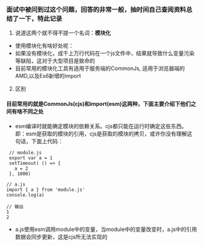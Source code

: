 ### 面试中被问到过这个问题，回答的非常一般，抽时间自己查阅资料总结了一下，特此记录
1. 说道这两个就不得不提一个名词：**模块化**
- 使用模块化有啥好处呢：
- 如果没有模块化，成千上万行代码在一个js文件中，结果就导致什么变量污染等缺陷，这对于大型项目是致命的
- 目前常用的模块化工具有适用于服务端的CommonJs, 适用于浏览器端的AMD,以及Es6新增的import

2. 区别
#### 目前常用的就是CommonJs(cjs)和import(esm)这两种，下面主要介绍下他们之间有啥不同之处
- esm编译时就能确定模块的依赖关系。cjs都只能在运行时确定这些东西。即：esm是获取的模块的引用，cjs是获取的模块的拷贝，或许你没有理解这句话，下面上代码：
```
 // module.js
 export var a = 1
 setTimeout( () => {
   a = 2 
 }, 1000) 

// a.js
import { a } from 'module.js'
console.log(a)

// 输出
1
2
```
- a.js使用esm调用module中的变量，当module中的变量改变时，a.js中的引用数据会同步更新，这是cjs所无法实现的



